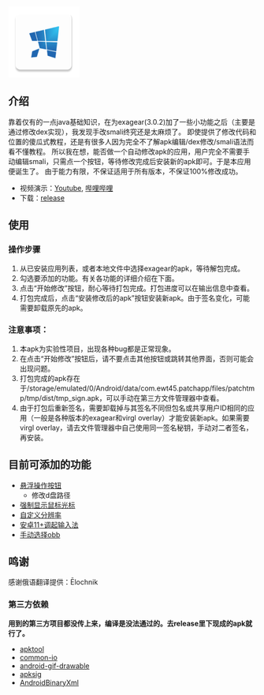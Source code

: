 ![icon](/patchapp/src/main/res/mipmap-xxhdpi/ic_launcher.png)

## 介绍
靠着仅有的一点java基础知识，在为exagear(3.0.2)加了一些小功能之后（主要是通过修改dex实现），我发现手改smali终究还是太麻烦了。
即使提供了修改代码和位置的傻瓜式教程，还是有很多人因为完全不了解apk编辑/dex修改/smali语法而看不懂教程。
所以我在想，能否做一个自动修改apk的应用，用户完全不需要手动编辑smali，只需点一个按钮，等待修改完成后安装新的apk即可。于是本应用便诞生了。
由于能力有限，不保证适用于所有版本，不保证100%修改成功。

- 视频演示：[Youtube](https://youtu.be/t0y_AcWhZxI), [哔哩哔哩](https://www.bilibili.com/video/BV1mY411X7Nn/)
- 下载：[release](https://github.com/ewt45/EDPatch/releases)
## 使用
### 操作步骤
1. 从已安装应用列表，或者本地文件中选择exagear的apk，等待解包完成。
2. 勾选要添加的功能。有关各功能的详细介绍在下面。
3. 点击“开始修改”按钮，耐心等待打包完成。打包进度可以在输出信息中查看。
4. 打包完成后，点击“安装修改后的apk”按钮安装新apk。由于签名变化，可能需要卸载原先的apk。

### 注意事项：
1. 本apk为实验性项目，出现各种bug都是正常现象。
2. 在点击“开始修改”按钮后，请不要点击其他按钮或跳转其他界面，否则可能会出现问题。
3. 打包完成的apk存在于/storage/emulated/0/Android/data/com.ewt45.patchapp/files/patchtmp/tmp/dist/tmp_sign.apk，可以手动在第三方文件管理器中查看。
4. 由于打包后重新签名，需要卸载掉与其签名不同但包名或共享用户ID相同的应用（一般是各种版本的exagear和virgl overlay）才能安装新apk。如果需要virgl overlay，请去文件管理器中自己使用同一签名秘钥，手动对二者签名，再安装。

## 目前可添加的功能
- [悬浮操作按钮](https://ewt45.github.io/blogs/2022/winter/exagearFab/) 
  -  修改d盘路径
- [强制显示鼠标光标](https://ewt45.github.io/blogs/2022/winter/exagearDefaultCursor/)
- [自定义分辨率](https://ewt45.github.io/blogs/2022/autumn/exagearCustomResl/)
- [安卓11+调起输入法](https://ewt45.github.io/blogs/2022/autumn/exagearKeyboard/)
- [手动选择obb](https://ewt45.github.io/blogs/2022/winter/exagearFindObb/)


## 鸣谢
感谢俄语翻译提供：Ēlochnik
### 第三方依赖
**用到的第三方项目都没传上来，编译是没法通过的。去release里下现成的apk就行了。**
- [apktool](https://ibotpeaches.github.io/Apktool/)
- [common-io](https://commons.apache.org/proper/commons-io/)
- [android-gif-drawable](https://github.com/koral--/android-gif-drawable)
- [apksig](https://android.googlesource.com/platform/tools/apksig)
- [AndroidBinaryXml](https://github.com/senswrong/AndroidBinaryXml)



